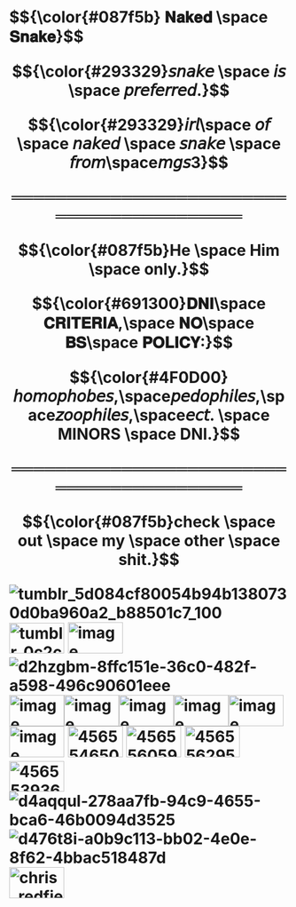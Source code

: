 <h1>$${\color{#087f5b} 𝐍𝐚𝐤𝐞𝐝 \space 𝐒𝐧𝐚𝐤𝐞}$$ 
<p align="Center">$${\color{#293329}𝘴𝘯𝘢𝘬𝘦 \space 𝘪𝘴 \space 𝘱𝘳𝘦𝘧𝘦𝘳𝘳𝘦𝘥.}$$
 <p align="Center">$${\color{#293329}𝘪𝘳𝘭\space 𝘰𝘧 \space 𝘯𝘢𝘬𝘦𝘥 \space 𝘴𝘯𝘢𝘬𝘦 \space 𝘧𝘳𝘰𝘮\space𝘮𝘨𝘴3}$$


<p align="Center">══════════════════════════════════════════
<p align="Center">$${\color{#087f5b}He \space Him \space only.}$$
<p align="Center">$${\color{#691300}𝐃𝐍𝐈\space 𝐂𝐑𝐈𝐓𝐄𝐑𝐈𝐀,\space 𝐍𝐎\space 𝐁𝐒\space 𝐏𝐎𝐋𝐈𝐂𝐘:}$$
 <p align="Center">$${\color{#4F0D00}𝘩𝘰𝘮𝘰𝘱𝘩𝘰𝘣𝘦𝘴,\space𝘱𝘦𝘥𝘰𝘱𝘩𝘪𝘭𝘦𝘴,\space𝘻𝘰𝘰𝘱𝘩𝘪𝘭𝘦𝘴,\space𝘦𝘤𝘵. \space MINORS \space DNI.}$$
<p align="Center">══════════════════════════════════════════
 <p align="Center">$${\color{#087f5b}check \space out \space my \space other \space shit.}$$


 
![tumblr_5d084cf80054b94b1380730d0ba960a2_b88501c7_100](https://github.com/user-attachments/assets/a35b0b1f-7d77-407c-9dc5-d55a89689044)
<img width="99" height="55" alt="tumblr_0c2c504e3726516ec87b5262ac4a2e35_ef07b611_100" src="https://github.com/user-attachments/assets/d6f03c88-a833-4f73-ae41-56e92fdd9eea" />
<img width="99" height="56" alt="image" src="https://github.com/user-attachments/assets/cdd81a5b-03a0-4b31-8b1f-4a294223faab" />
![d2hzgbm-8ffc151e-36c0-482f-a598-496c90601eee](https://github.com/user-attachments/assets/774bd34e-8d38-47a7-a980-d41efeb0b3c2)<img width="99" height="56" alt="image" src="https://github.com/user-attachments/assets/cfe76b81-3058-4688-9dc5-814fac680e62" /><img width="99" height="56" alt="image" src="https://github.com/user-attachments/assets/e952c360-bbc9-4830-849d-5e1a3e579636" /><img width="99" height="56" alt="image" src="https://github.com/user-attachments/assets/f225a9f7-67d2-4057-bb84-01f9a103963a" /><img width="99" height="56" alt="image" src="https://github.com/user-attachments/assets/e3b8971a-e4f6-4fea-9d43-fc5e2e925a2a" /><img width="99" height="56" alt="image" src="https://github.com/user-attachments/assets/12c11fe7-807d-43b6-ae52-3e52c0a7fc7e" />
<img width="99" height="56" alt="image" src="https://github.com/user-attachments/assets/89e04a6a-7b9d-4e42-b21b-c32274f30284" />
<img width="99" height="56" alt="456554650-75d529fa-094f-4653-ad01-24750225acdc" src="https://github.com/user-attachments/assets/e7110298-b326-4e2f-a996-0b10b6a1772b" />
<img width="99" height="56" alt="456556059-8bc012be-05c3-4be4-a751-c78906abfd23" src="https://github.com/user-attachments/assets/438c7d66-b8f2-4b6d-803c-76a8cfb2c045" />
<img width="99" height="56" alt="456556295-6aa85003-997e-4688-aba6-e3b9b1de79ac" src="https://github.com/user-attachments/assets/137aa949-7014-46c4-b2c7-2379485aca98" />
<img width="99" height="55" alt="456553936-86b4f441-69e5-49fe-a54f-21ef25ab266e" src="https://github.com/user-attachments/assets/ec4a8f14-4616-403a-8c71-e5933c602c35" />
![d4aqqul-278aa7fb-94c9-4655-bca6-46b0094d3525](https://github.com/user-attachments/assets/3254d937-10e6-4c65-989d-71c4125684f9)
![d476t8i-a0b9c113-bb02-4e0e-8f62-4bbac518487d](https://github.com/user-attachments/assets/b8807179-813e-4789-bb66-792da4f866fa)<img width="99" height="56" alt="chris_redfield_stamp_1_by_claire_revelations_d9r44wo-fullview" src="https://github.com/user-attachments/assets/822b216a-4f04-4a06-bba9-1b368964c17f" />



